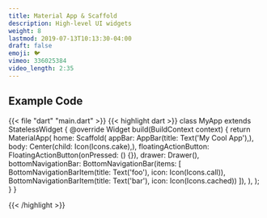 ```yaml
---
title: Material App & Scaffold
description: High-level UI widgets
weight: 8
lastmod: 2019-07-13T10:13:30-04:00
draft: false
emoji: 🐦
vimeo: 336025384
video_length: 2:35
---
```


## Example Code

{{< file "dart" "main.dart" >}} {{< highlight dart >}} class MyApp extends
StatelessWidget { @override Widget build(BuildContext context) { return
MaterialApp( home: Scaffold( appBar: AppBar(title: Text('My Cool App'),), body:
Center(child: Icon(Icons.cake),), floatingActionButton:
FloatingActionButton(onPressed: () {}), drawer: Drawer(), bottomNavigationBar:
BottomNavigationBar(items: [ BottomNavigationBarItem(title: Text('foo'), icon:
Icon(Icons.call)), BottomNavigationBarItem(title: Text('bar'), icon:
Icon(Icons.cached)) ]), ), ); } }

{{< /highlight >}}
